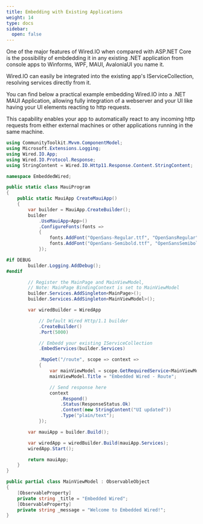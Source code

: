 ```yaml
---
title: Embedding with Existing Applications
weight: 14
type: docs
sidebar:
  open: false
---
```


One of the major features of Wired.IO when compared with ASP.NET Core is the possibility of embdedding it in any existing .NET application from console apps to Winforms, WPF, MAUI, AvaloniaUI you name it.

Wired.IO can easily be integrated into the existing app's IServiceCollection, resolving services directly from it.

You can find below a practical example embedding Wired.IO into a .NET MAUI Application, allowing fully integration of a webserver and your UI like having your UI elements reacting to http requests.

This capability enables your app to automatically react to any incoming http requests from either external machines or other applications running in the same machine.

```csharp
using CommunityToolkit.Mvvm.ComponentModel;
using Microsoft.Extensions.Logging;
using Wired.IO.App;
using Wired.IO.Protocol.Response;
using StringContent = Wired.IO.Http11.Response.Content.StringContent;

namespace EmbeddedWired;

public static class MauiProgram
{
	public static MauiApp CreateMauiApp()
	{
		var builder = MauiApp.CreateBuilder();
		builder
			.UseMauiApp<App>()
			.ConfigureFonts(fonts =>
			{
				fonts.AddFont("OpenSans-Regular.ttf", "OpenSansRegular");
				fonts.AddFont("OpenSans-Semibold.ttf", "OpenSansSemibold");
			});

#if DEBUG
		builder.Logging.AddDebug();
#endif

        // Register the MainPage and MainViewModel,
        // Note: MainPage BindingContext is set to MainViewModel
		builder.Services.AddSingleton<MainPage>();
		builder.Services.AddSingleton<MainViewModel>();

        var wiredBuilder = WiredApp

            // Default Wired Http/1.1 builder
            .CreateBuilder()
            .Port(5000)

            // Embedd your existing IServiceCollection
            .EmbedServices(builder.Services)

            .MapGet("/route", scope => context =>
            {
				var mainViewModel = scope.GetRequiredService<MainViewModel>();
				mainViewModel.Title = "Embedded Wired - Route";

                // Send response here
                context
                    .Respond()
                    .Status(ResponseStatus.Ok)
                    .Content(new StringContent("UI updated"))
                    .Type("plain/text");
            });

        var mauiApp = builder.Build();

        var wiredApp = wiredBuilder.Build(mauiApp.Services);
        wiredApp.Start();

        return mauiApp;
    }
}

public partial class MainViewModel : ObservableObject
{
    [ObservableProperty]
    private string _title = "Embedded Wired";
    [ObservableProperty]
    private string _message = "Welcome to Embedded Wired!";
}
```